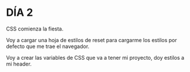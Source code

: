 # DÍA 2

CSS comienza la fiesta.

Voy a cargar una hoja de estilos de reset para cargarme los estilos por defecto que me trae el navegador.

Voy a crear las variables de CSS que va a tener mi proyecto, doy estilos a mi header.